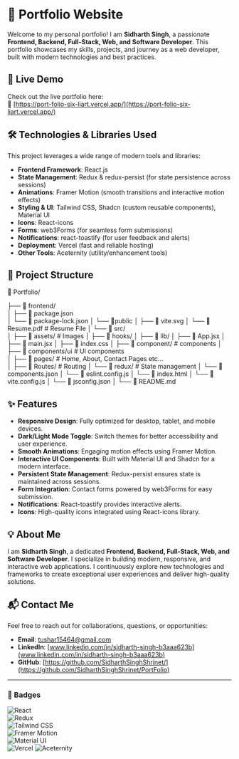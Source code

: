 # 🌟 Portfolio Website

Welcome to my personal portfolio! I am **Sidharth Singh**, a passionate **Frontend, Backend, Full-Stack, Web, and Software Developer**. This portfolio showcases my skills, projects, and journey as a web developer, built with modern technologies and best practices.

## 🚀 Live Demo

Check out the live portfolio here:  
🔗 [https://port-folio-six-liart.vercel.app/](https://port-folio-six-liart.vercel.app/)

## 🛠️ Technologies & Libraries Used

This project leverages a wide range of modern tools and libraries:

- **Frontend Framework**: React.js  
- **State Management**: Redux & redux-persist (for state persistence across sessions)  
- **Animations**: Framer Motion (smooth transitions and interactive motion effects)  
- **Styling & UI**: Tailwind CSS, Shadcn (custom reusable components), Material UI  
- **Icons**: React-icons  
- **Forms**: web3Forms (for seamless form submissions)  
- **Notifications**: react-toastify (for user feedback and alerts)  
- **Deployment**: Vercel (fast and reliable hosting)  
- **Other Tools**: Aceternity (utility/enhancement tools)

## 📁 Project Structure

📁 Portfolio/  
 
├── 📁 frontend/              
│   ├── 📄 package.json  
│   └── 📄 package-lock.json
│   └── 📁public
│        ├── 📄 vite.svg
│        └── 📄 Resume.pdf    # Resume File
│   └── 📁 src/  
│       ├── 📁 assets/      # Images
│       ├── 📁 hooks/
│       ├── 📁 lib/
│       ├── 📄 App.jsx
│       ├── 📄 main.jsx
│       ├── 📄 index.css
│       ├── 📁 component/        # components
│       ├── 📁 components/ui     # UI components  
│       ├── 📁 pages/          # Home, About, Contact Pages etc...  
│       ├── 📁 Routes/       # Routing
│       └── 📁 redux/      # State management
│   └── 📄 components.json
│   └── 📄 eslint.config.js
│   └── 📄 index.html
│   └── 📄 vite.config.js
│   └── 📄 jsconfig.json
│
└── 📄 README.md  

## ✨ Features

- **Responsive Design**: Fully optimized for desktop, tablet, and mobile devices.  
- **Dark/Light Mode Toggle**: Switch themes for better accessibility and user experience.  
- **Smooth Animations**: Engaging motion effects using Framer Motion.  
- **Interactive UI Components**: Built with Material UI and Shadcn for a modern interface.  
- **Persistent State Management**: Redux-persist ensures state is maintained across sessions.  
- **Form Integration**: Contact forms powered by web3Forms for easy submission.  
- **Notifications**: React-toastify provides interactive alerts.  
- **Icons**: High-quality icons integrated using React-icons library.

## 💡 About Me

I am **Sidharth Singh**, a dedicated **Frontend, Backend, Full-Stack, Web, and Software Developer**. I specialize in building modern, responsive, and interactive web applications. I continuously explore new technologies and frameworks to create exceptional user experiences and deliver high-quality solutions.

## 📬 Contact Me

Feel free to reach out for collaborations, questions, or opportunities:

- **Email**: [tushar15464@gmail.com](mailto:tushar15464@gmail.com)  
- **LinkedIn**: [www.linkedin.com/in/sidharth-singh-b3aaa623b](www.linkedin.com/in/sidharth-singh-b3aaa623b)  
- **GitHub**: [https://github.com/SidharthSinghShrinet/](https://github.com/SidharthSinghShrinet/PortFolio)

---

### 🔖 Badges

![React](https://img.shields.io/badge/React-61DAFB?style=for-the-badge&logo=react&logoColor=black)  
![Redux](https://img.shields.io/badge/Redux-764ABC?style=for-the-badge&logo=redux&logoColor=white)  
![Tailwind CSS](https://img.shields.io/badge/Tailwind%20CSS-38B2AC?style=for-the-badge&logo=tailwind-css&logoColor=white)  
![Framer Motion](https://img.shields.io/badge/Framer%20Motion-0055FF?style=for-the-badge)  
![Material UI](https://img.shields.io/badge/Material%20UI-0081CB?style=for-the-badge&logo=material-ui&logoColor=white)  
![Vercel](https://img.shields.io/badge/Vercel-000000?style=for-the-badge&logo=vercel&logoColor=white)
![Aceternity](https://img.shields.io/badge/Aceternity_UI-00BFFF?style=for-the-badge&logo=aceternity&logoColor=white)
